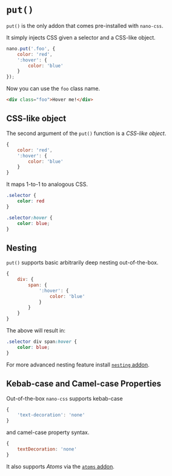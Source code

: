 # `put()`

`put()` is the only addon that comes pre-installed with `nano-css`.

It simply injects CSS given a selector and a CSS-like object.

```js
nano.put('.foo', {
    color: 'red',
    ':hover': {
        color: 'blue'
    }
});
```

Now you can use the `foo` class name.

```html
<div class="foo">Hover me!</div>
```


## CSS-like object

The second argument of the `put()` function is a *CSS-like object*.

```js
{
    color: 'red',
    ':hover': {
        color: 'blue'
    }
}
```

It maps 1-to-1 to analogous CSS.

```css
.selector {
    color: red
}

.selector:hover {
    color: blue;
}
```


## Nesting

`put()` supports basic arbitrarily deep nesting out-of-the-box.

```js
{
    div: {
        span: {
            ':hover': {
                color: 'blue'
            }
        }
    }
}
```

The above will result in:

```css
.selector div span:hover {
    color: blue;
}
```

For more advanced nesting feature install [`nesting` addon](./nesting.md).


## Kebab-case and Camel-case Properties

Out-of-the-box `nano-css` supports kebab-case

```js
{
    'text-decoration': 'none'
}
```

and camel-case property syntax.

```js
{
    textDecoration: 'none'
}
```

It also supports *Atoms* via the [`atoms` addon](./atoms.md).
